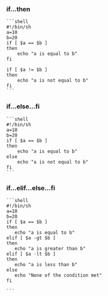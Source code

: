 ### if...then
    ```shell
    #!/bin/sh
    a=10
    b=20
    if [ $a == $b ]
    then
        echo "a is equal to b"
    fi

    if [ $a != $b ]
    then
        echo "a is not equal to b"
    fi
    ```

### if...else...fi
    ```shell
    #!/bin/sh
    a=10
    b=20
    if [ $a == $b ]
    then
        echo "a is equal to b"
    else
        echo "a is not equal to b"
    fi
    ```

### if...elif...else...fi
    ```shell
    #!/bin/sh
    a=10
    b=20
    if [ $a == $b ]
    then
       echo "a is equal to b"
    elif [ $a -gt $b ]
    then
       echo "a is greater than b"
    elif [ $a -lt $b ]
    then
       echo "a is less than b"
    else
       echo "None of the condition met"
    fi

    ```